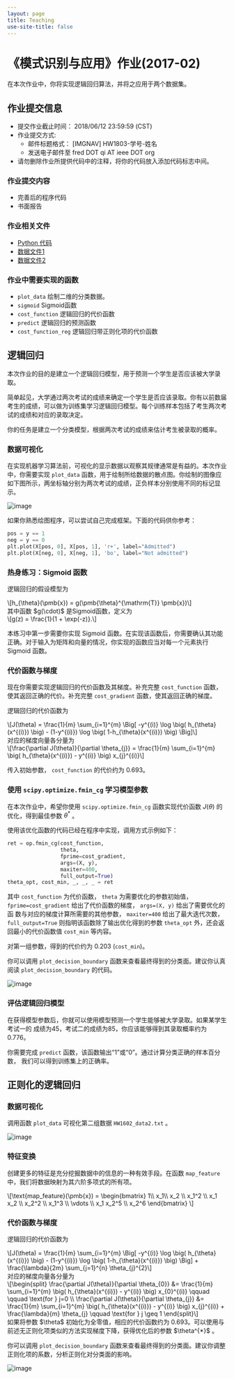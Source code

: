 ```yaml
---
layout: page
title: Teaching
use-site-title: false
---
```


# 《模式识别与应用》作业(2017-02)

在本次作业中，你将实现逻辑回归算法，并将之应用于两个数据集。

## 作业提交信息

- 提交作业截止时间： 2018/06/12 23:59:59 (CST)
- 作业提交方式:
  + 邮件标题格式： \[IMGNAV\] HW1803-学号-姓名
  + 发送电子邮件至 fred DOT qi AT ieee DOT org
- 请勿删除作业所提供代码中的注释，将你的代码放入添加代码标志中间。

### 作业提交内容

- 完善后的程序代码
- 书面报告

### 作业相关文件

- [Python 代码](/teaching/PRML/PRML_Logistic_Regression.py)
- [数据文件1](/teaching/PRML/Logistic_data1.txt)
- [数据文件2](/teaching/PRML/Logistic_data2.txt)

### 作业中需要实现的函数

- `plot_data` 绘制二维的分类数据。
- `sigmoid` Sigmoid函数
- `cost_function` 逻辑回归的代价函数
- `predict` 逻辑回归的预测函数
- `cost_function_reg` 逻辑回归带正则化项的代价函数

## 逻辑回归

本次作业的目的是建立一个逻辑回归模型，用于预测一个学生是否应该被大学录取。

简单起见，大学通过两次考试的成绩来确定一个学生是否应该录取。你有以前数届考生的成绩，可以做为训练集学习逻辑回归模型。每个训练样本包括了考生两次考试的成绩和对应的录取决定。

你的任务是建立一个分类模型，根据两次考试的成绩来估计考生被录取的概率。

### 数据可视化

在实现机器学习算法前，可视化的显示数据以观察其规律通常是有益的。本次作业中，你需要实现 `plot_data` 函数，用于绘制所给数据的散点图。你绘制的图像应如下图所示，两坐标轴分别为两次考试的成绩，正负样本分别使用不同的标记显示。

![image](/teaching/PRML/LR_data1_visual.png)

如果你熟悉绘图程序，可以尝试自己完成框架。下面的代码供你参考：

```python
pos = y == 1
neg = y == 0
plt.plot(X[pos, 0], X[pos, 1], 'r+', label="Admitted")
plt.plot(X[neg, 0], X[neg, 1], 'bo', label="Not admitted")
```

### 热身练习：Sigmoid 函数

逻辑回归的假设模型为
<div> \[h_{\theta}(\pmb{x}) = g(\pmb{\theta}^{\mathrm{T}} \pmb{x})\] </div>
其中函数 $g(\cdot)$ 是Sigmoid函数，定义为
<div> \[g(z) = \frac{1}{1 + \exp(-z)}.\] </div>

本练习中第一步需要你实现 Sigmoid 函数。在实现该函数后，你需要确认其功能正确。对于输入为矩阵和向量的情况，你实现的函数应当对每一个元素执行Sigmoid 函数。

### 代价函数与梯度

现在你需要实现逻辑回归的代价函数及其梯度。补充完整 `cost_function` 函数，使其返回正确的代价。补充完整 `cost_gradient` 函数，使其返回正确的梯度。

逻辑回归的代价函数为
<div> \[J(\theta) = \frac{1}{m} \sum_{i=1}^{m} \Big[ -y^{(i)} \log \big( h_{\theta}(x^{(i)}) \big) - (1-y^{(i)}) \log \big( 1-h_{\theta}(x^{(i)}) \big) \Big]\] </div>
对应的梯度向量各分量为
<div> \[\frac{\partial J(\theta)}{\partial \theta_{j}} = \frac{1}{m} \sum_{i=1}^{m} \big( h_{\theta}(x^{(i)}) - y^{(i)} \big) x_{j}^{(i)}\] </div>

传入初始参数， `cost_function` 的代价约为 0.693。

### 使用 `scipy.optimize.fmin_cg` 学习模型参数

在本次作业中，希望你使用 `scipy.optimize.fmin_cg` 函数实现代价函数<span> $J(\theta)$ </span>的优化，得到最佳参数<span> $\theta^{*}$ </span>。

使用该优化函数的代码已经在程序中实现，调用方式示例如下：

```python
ret = op.fmin_cg(cost_function,
                 theta,
                 fprime=cost_gradient,
                 args=(X, y),
                 maxiter=400,
                 full_output=True)
theta_opt, cost_min, _, _, _ = ret
```

其中 `cost_function` 为代价函数， `theta` 为需要优化的参数初始值， `fprime=cost_gradient` 给出了代价函数的梯度， `args=(X, y)` 给出了需要优化的函 数与对应的梯度计算所需要的其他参数， `maxiter=400` 给出了最大迭代次数， `full_output=True` 则指明该函数除了输出优化得到的参数 `theta_opt` 外，还会返 回最小的代价函数值 `cost_min` 等内容。

对第一组参数，得到的代价约为 0.203 (`cost_min`)。

你可以调用 `plot_decision_boundary` 函数来查看最终得到的分类面。建议你认真阅读 `plot_decision_boundary` 的代码。

![image](/teaching/PRML/LR_data1_boundary.png)

### 评估逻辑回归模型

在获得模型参数后，你就可以使用模型预测一个学生能够被大学录取。如果某学生考试一的 成绩为45，考试二的成绩为85，你应该能够得到其录取概率约为0.776。

你需要完成 `predict` 函数，该函数输出“1”或“0”。通过计算分类正确的样本百分数， 我们可以得到训练集上的正确率。

正则化的逻辑回归
----------------

### 数据可视化

调用函数 `plot_data` 可视化第二组数据 `HW1602_data2.txt` 。

![image](/teaching/PRML/LR_data2_visual.png)

### 特征变换

创建更多的特征是充分挖掘数据中的信息的一种有效手段。在函数 `map_feature` 中，我们将数据映射为其六阶多项式的所有项。
<div>
  \[\text{map_feature}(\pmb{x}) = \begin{bmatrix} 1\\ x_1\\ x_2 \\ x_1^2 \\ x_1 x_2 \\
    x_2^2 \\ x_1^3 \\ \vdots \\ x_1 x_2^5 \\ x_2^6 \end{bmatrix} \]
</div>

### 代价函数与梯度

逻辑回归的代价函数为
<div> \[J(\theta) = \frac{1}{m} \sum_{i=1}^{m} \Big[ -y^{(i)} \log \big( h_{\theta}(x^{(i)}) \big) - (1-y^{(i)}) \log \big( 1-h_{\theta}(x^{(i)}) \big) \Big] + \frac{\lambda}{2m} \sum_{j=1}^{n} \theta_{j}^{2}\] </div>
对应的梯度向量各分量为
<div>
\[\begin{split}
\frac{\partial J(\theta)}{\partial \theta_{0}} &= \frac{1}{m} \sum_{i=1}^{m} \big( h_{\theta}(x^{(i)}) - y^{(i)} \big) x_{0}^{(i)} \qquad \qquad \text{for } j=0 \\
\frac{\partial J(\theta)}{\partial \theta_{j}} &= \frac{1}{m} \sum_{i=1}^{m} \big( h_{\theta}(x^{(i)}) - y^{(i)} \big) x_{j}^{(i)} + \frac{\lambda}{m} \theta_{j} \qquad \text{for } j \geq 1
\end{split}\]
</div>
如果将参数<span> $\theta$ </span>初始化为全零值，相应的代价函数约为 0.693。可以使用与前述无正则化项类似的方法实现梯度下降，获得优化后的参数<span> $\theta^{*}$ </span>。

你可以调用 `plot_decision_boundary` 函数来查看最终得到的分类面。建议你调整正则化项的系数，分析正则化对分类面的影响。

![image](/teaching/PRML/LR_data2_boundary.png)

